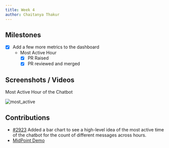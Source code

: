```yaml
---
title: Week 4
author: Chaitanya Thakur
---
```


## Milestones

- [x] Add a few more metrics to the dashboard
  - Most Active Hour
    - [x] PR Raised
    - [x] PR reviewed and merged

## Screenshots / Videos

Most Active Hour of the Chatbot

![most_active](https://github.com/Code4GovTech/c4gt-milestones/assets/56156988/0ab7ab18-cf6e-4346-93ca-8be715a9ae30)

## Contributions

- [#2923](https://github.com/glific/glific/pull/2923) Added a bar chart to see a high-level idea of the most active time of the chatbot for the count of different messages across hours.
- [MidPoint Demo](https://docs.google.com/presentation/d/1dk4N8fXygrtmtEkXl0KFvfs2NVq__vfm/edit?usp=sharing&ouid=113910521094457720410&rtpof=true&sd=true)
